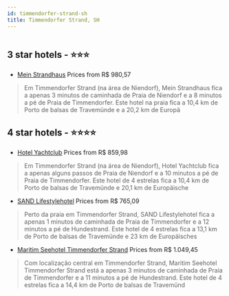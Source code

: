 ```yaml
---
id: timmendorfer-strand-sh
title: Timmendorfer Strand, SH
---
```


<center><img src="https://i.travelapi.com/hotels/9000000/8210000/8203600/8203592/f799e925_z.jpg" alt="" /></center>


##  3 star hotels - ⭐️⭐️⭐️

-    [Mein Strandhaus](https://www.hurb.com/br/aud/https://www.hurb.com/br/hotels/timmendorfer-strand/mein-strandhaus-HT-NT46?cmp=18055) Prices from R$ 980,57
   > Em Timmendorfer Strand (na área de Niendorf), Mein Strandhaus fica a apenas 3 minutos de caminhada de Praia de Niendorf e a 8 minutos a pé de Praia de Timmendorfer.  Este hotel na praia fica a 10,4 km de Porto de balsas de Travemünde e a 20,2 km de Europä

##  4 star hotels - ⭐️⭐️⭐️⭐️

-    [Hotel Yachtclub](https://www.hurb.com/br/aud/https://www.hurb.com/br/hotels/timmendorfer-strand/hotel-yachtclub-HT-VLWN?cmp=18055) Prices from R$ 859,98
   > Em Timmendorfer Strand (na área de Niendorf), Hotel Yachtclub fica a apenas alguns passos de Praia de Niendorf e a 10 minutos a pé de Praia de Timmendorfer.  Este hotel de 4 estrelas fica a 10,4 km de Porto de balsas de Travemünde e 20,1 km de Europäische
-    [SAND Lifestylehotel](https://www.hurb.com/br/aud/https://www.hurb.com/br/hotels/timmendorfer-strand/sand-lifestylehotel-HT-7FUM?cmp=18055) Prices from R$ 765,09
   > Perto da praia em Timmendorfer Strand, SAND Lifestylehotel fica a apenas 1 minutos de caminhada de Praia de Timmendorfer e a 12 minutos a pé de Hundestrand.  Este hotel de 4 estrelas fica a 13,1 km de Porto de balsas de Travemünde e 23 km de Europäisches 
-    [Maritim Seehotel Timmendorfer Strand](https://www.hurb.com/br/aud/https://www.hurb.com/br/hotels/timmendorfer-strand/maritim-seehotel-timmendorfer-strand-HT-4S5W?cmp=18055) Prices from R$ 1.049,45
   > Com localização central em Timmendorfer Strand, Maritim Seehotel Timmendorfer Strand está a apenas 3 minutos de caminhada de Praia de Timmendorfer e a 11 minutos a pé de Hundestrand.  Este hotel de 4 estrelas fica a 14,4 km de Porto de balsas de Travemünd
